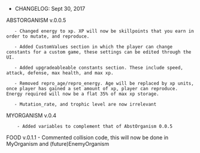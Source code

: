 * CHANGELOG: Sept 30, 2017

ABSTORGANISM v.0.0.5
       
       - Changed energy to xp. XP will now be skillpoints that you earn in order to mutate, and reproduce.
  
       - Added CustomValues section in which the player can change constants for a custom game, these settings can be edited through the UI. 
  
       - Added upgradeableable constants section. These include speed, attack, defense, max health, and max xp.
  
       - Removed repro_age/repro_energy. Age will be replaced by xp units, once player has gained a set amount of xp, player can reproduce. Energy required will now be a flat 35% of max xp storage.
  
       - Mutation_rate, and trophic level are now irrelevant
       
MYORGANISM v.0.4
        
        - Added variables to complement that of AbstOrganism 0.0.5
        
FOOD v.0.1.1
        - Commented collision code, this will now be done in MyOrganism and (future)EnemyOrganism
